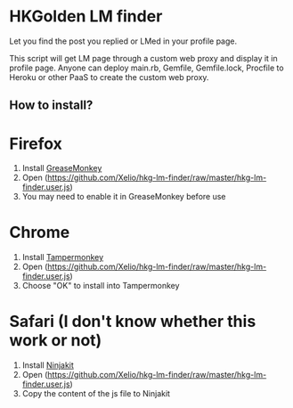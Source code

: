 HKGolden LM finder
=============

Let you find the post you replied or LMed in your profile page.

This script will get LM page through a custom web proxy and display it in profile page. 
Anyone can deploy main.rb, Gemfile, Gemfile.lock, Procfile to Heroku or other PaaS to create the custom web proxy.

## How to install?

# Firefox
1. Install [GreaseMonkey](https://addons.mozilla.org/zh-tw/firefox/addon/greasemonkey/)
2. Open (https://github.com/Xelio/hkg-lm-finder/raw/master/hkg-lm-finder.user.js)
3. You may need to enable it in GreaseMonkey before use

# Chrome
1. Install [Tampermonkey](https://chrome.google.com/webstore/detail/tampermonkey/dhdgffkkebhmkfjojejmpbldmpobfkfo)
2. Open (https://github.com/Xelio/hkg-lm-finder/raw/master/hkg-lm-finder.user.js)
3. Choose "OK" to install into Tampermonkey

# Safari (I don't know whether this work or not)
1. Install [Ninjakit](LINK:http://ss-o.net/safari/extension/NinjaKit.safariextz)
2. Open (https://github.com/Xelio/hkg-lm-finder/raw/master/hkg-lm-finder.user.js)
3. Copy the content of the js file to Ninjakit